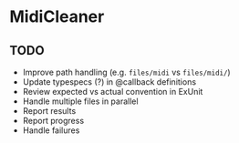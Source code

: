 # MidiCleaner

## TODO

* Improve path handling (e.g. `files/midi` vs `files/midi/`)
* Update typespecs (?) in @callback definitions
* Review expected vs actual convention in ExUnit
* Handle multiple files in parallel
* Report results
* Report progress
* Handle failures
